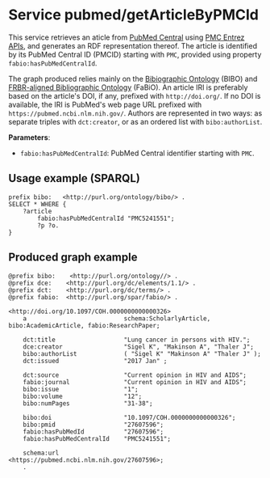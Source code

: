 # Service pubmed/getArticleByPMCId

This service retrieves an aticle from [PubMed Central](https://www.ncbi.nlm.nih.gov/pmc/) using [PMC Entrez APIs](https://www.ncbi.nlm.nih.gov/pmc/tools/developers/), and generates an RDF representation thereof. 
The article is identified by its PubMed Central ID (PMCID)  starting with `PMC`, provided using property `fabio:hasPubMedCentralId`.

The graph produced relies mainly on the [Bibiographic Ontology](https://github.com/structureddynamics/Bibliographic-Ontology-BIBO) (BIBO) and [FRBR-aligned Bibliographic Ontology](https://sparontologies.github.io/fabio/current/fabio.html) (FaBiO).
An article IRI is preferably based on the article's DOI, if any, prefixed with `http://doi.org/`.
If no DOI is available, the IRI is PubMed's web page URL prefixed with `https://pubmed.ncbi.nlm.nih.gov/`.
Authors are represented in two ways: as separate triples with `dct:creator`, or as an ordered list with `bibo:authorList`.

**Parameters**:
- `fabio:hasPubMedCentralId`: PubMed Central identifier starting with `PMC`.


## Usage example (SPARQL)
```sparql
prefix bibo:   <http://purl.org/ontology/bibo/> .
SELECT * WHERE {
    ?article 
        fabio:hasPubMedCentralId "PMC5241551";
        ?p ?o.
}
```

## Produced graph example
```turtle
@prefix bibo:    <http://purl.org/ontology//> .
@prefix dce:    <http://purl.org/dc/elements/1.1/> .
@prefix dct:    <http://purl.org/dc/terms/> .
@prefix fabio:  <http://purl.org/spar/fabio/> .

<http://doi.org/10.1097/COH.0000000000000326>
    a                           schema:ScholarlyArticle, bibo:AcademicArticle, fabio:ResearchPaper;
    
    dct:title                   "Lung cancer in persons with HIV.";
    dce:creator                 "Sigel K", "Makinson A", "Thaler J";
    bibo:authorList             ( "Sigel K" "Makinson A" "Thaler J" );
    dct:issued                  "2017 Jan" ;
    
    dct:source                  "Current opinion in HIV and AIDS";
    fabio:journal               "Current opinion in HIV and AIDS";
    bibo:issue                  "1";
    bibo:volume                 "12";
    bibo:numPages               "31-38";
    
    bibo:doi                    "10.1097/COH.0000000000000326";
    bibo:pmid                   "27607596";
    fabio:hasPubMedId           "27607596";
    fabio:hasPubMedCentralId    "PMC5241551";

    schema:url                  <https://pubmed.ncbi.nlm.nih.gov/27607596>;
    .
```
